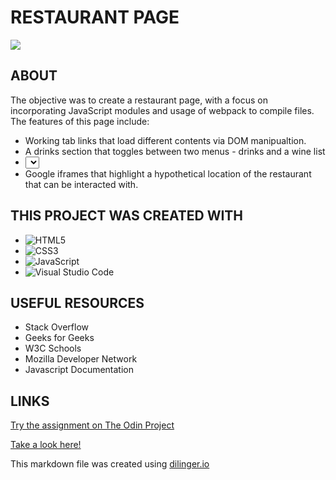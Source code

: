 # RESTAURANT PAGE

![](assets/Connect4.png)



## ABOUT

The objective was to create a restaurant page, with a focus on incorporating JavaScript modules and usage of webpack to compile files. The features of this page include:

- Working tab links that load different contents via DOM manipualtion.
- A drinks section that toggles between two menus - drinks and a wine list
- <select> tags that allow users to select number of guests from a dropdown menu as well as time of reservation
- Google iframes that highlight a hypothetical location of the restaurant that can be interacted with.

## THIS PROJECT WAS CREATED WITH

- ![HTML5](https://img.shields.io/badge/html5-%23E34F26.svg?style=for-the-badge&logo=html5&logoColor=white)   
- ![CSS3](https://img.shields.io/badge/css3-%231572B6.svg?style=for-the-badge&logo=css3&logoColor=white)   
- ![JavaScript](https://img.shields.io/badge/javascript-%23323330.svg?style=for-the-badge&logo=javascript&logoColor=%23F7DF1E)
- ![Visual Studio Code](https://img.shields.io/badge/Visual%20Studio%20Code-0078d7.svg?style=for-the-badge&logo=visual-studio-code&logoColor=white)

## USEFUL RESOURCES 

- Stack Overflow
- Geeks for Geeks
- W3C Schools
- Mozilla Developer Network
- Javascript Documentation
  
## LINKS

[Try the assignment on The Odin Project](https://www.theodinproject.com/lessons/node-path-javascript-restaurant-page)

[Take a look here!](https://gangoffour199.github.io/Connect4/)

This markdown file was created using [dilinger.io](https://dillinger.io/)

